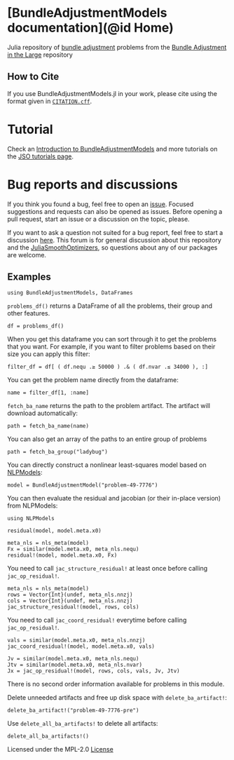 # [BundleAdjustmentModels documentation](@id Home)

Julia repository of [bundle adjustment](https://en.wikipedia.org/wiki/Bundle_adjustment) problems from the [Bundle Adjustment in the Large](http://grail.cs.washington.edu/projects/bal/) repository

## How to Cite

If you use BundleAdjustmentModels.jl in your work, please cite using the format given in [`CITATION.cff`](https://github.com/JuliaSmoothOptimizers/BundleAdjustmentModels.jl/blob/main/CITATION.cff).

# Tutorial

Check an [Introduction to BundleAdjustmentModels](https://juliasmoothoptimizers.github.io/tutorials/introduction-to-bundleadjustmentmodels/) and more tutorials on the [JSO tutorials page](https://juliasmoothoptimizers.github.io/tutorials/).

# Bug reports and discussions

If you think you found a bug, feel free to open an [issue](https://github.com/JuliaSmoothOptimizers/BundleAdjustmentModels.jl/issues).
Focused suggestions and requests can also be opened as issues. Before opening a pull request, start an issue or a discussion on the topic, please.

If you want to ask a question not suited for a bug report, feel free to start a discussion [here](https://github.com/JuliaSmoothOptimizers/Organization/discussions). This forum is for general discussion about this repository and the [JuliaSmoothOptimizers](https://github.com/JuliaSmoothOptimizers), so questions about any of our packages are welcome.

## Examples

```@example ex1
using BundleAdjustmentModels, DataFrames
```

`problems_df()` returns a DataFrame of all the problems, their group and other features.

```@example ex1
df = problems_df()
```

When you get this dataframe you can sort through it to get the problems that you want. For example, if you want to filter problems based on their size you can apply this filter:

```@example ex1
filter_df = df[ ( df.nequ .≥ 50000 ) .& ( df.nvar .≤ 34000 ), :]
```

You can get the problem name directly from the dataframe:

```@example ex1
name = filter_df[1, :name]
```

`fetch_ba_name` returns the path to the problem artifact. The artifact will download automatically:

```@example ex1
path = fetch_ba_name(name)
```

You can also get an array of the paths to an entire group of problems

```@example ex1
path = fetch_ba_group("ladybug")
```

You can directly construct a nonlinear least-squares model based on [NLPModels](http://juliasmoothoptimizers.github.io/NLPModels.jl/latest/):

```@example ex1
model = BundleAdjustmentModel("problem-49-7776")
```

You can then evaluate the residual and jacobian (or their in-place version) from NLPModels:

```@example ex1
using NLPModels
```

```@example ex1
residual(model, model.meta.x0)
```

```@example ex1
meta_nls = nls_meta(model)
Fx = similar(model.meta.x0, meta_nls.nequ)
residual!(model, model.meta.x0, Fx)
```

You need to call `jac_structure_residual!` at least once before calling `jac_op_residual!`.

```@example ex1
meta_nls = nls_meta(model)
rows = Vector{Int}(undef, meta_nls.nnzj)
cols = Vector{Int}(undef, meta_nls.nnzj)
jac_structure_residual!(model, rows, cols)
```

You need to call `jac_coord_residual!` everytime before calling `jac_op_residual!`.

```@example ex1
vals = similar(model.meta.x0, meta_nls.nnzj)
jac_coord_residual!(model, model.meta.x0, vals)
```

```@example ex1
Jv = similar(model.meta.x0, meta_nls.nequ)
Jtv = similar(model.meta.x0, meta_nls.nvar)
Jx = jac_op_residual!(model, rows, cols, vals, Jv, Jtv)
```

There is no second order information available for problems in this module.

Delete unneeded artifacts and free up disk space with `delete_ba_artifact!`:

```@example ex1
delete_ba_artifact!("problem-49-7776-pre")
```

Use  `delete_all_ba_artifacts!` to delete all artifacts:

```@example ex1
delete_all_ba_artifacts!()
```

Licensed under the MPL-2.0 [License](https://github.com/JuliaSmoothOptimizers/BundleAdjustmentModels.jl/blob/main/LICENSE.md) 
